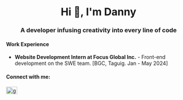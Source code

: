 <h1 align="center">Hi 👋, I'm Danny</h1>
<h3 align="center">A developer infusing creativity into every line of code</h3>

<h4 align="left">Work Experience</h4>
<ul>
  <li>
    <strong>Website Development Intern at Focus Global Inc.</strong> - Front-end development on the SWE team. [BGC, Taguig. Jan - May 2024]
  </li>
</ul>

<h4 align="left">Connect with me:</h4>
<a href="https://linkedin.com/in/djaydevs" target="blank"><img align="center" src="https://raw.githubusercontent.com/rahuldkjain/github-profile-readme-generator/master/src/images/icons/Social/linked-in-alt.svg" alt="gsainrival" height="20" width="30" /></a>
